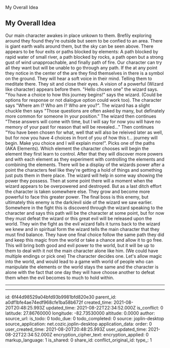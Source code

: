 My Overall Idea

## My Overall Idea

Our main character awakes in place unkown to them. Brefily exploring around they found they're outside but seem to be confied to an area. There is giant earth walls around them, but the sky can be seen above. There appears to be four exits or paths blocked by elements: A path blocked by rapid water of small river, a path blocked by rocks, a path open but a strong gust of wind unapproachable, and finally path of fire. Our character can try all they want but will be unable to go through any path. If the at any point they notice in the center of the are they find themselves in there is a symbol on the ground. They will hear a soft voice in their mind. Telling them to meditate there. They sit and close their eyes. A vision of a powerful (Wizard like character) appears before them. "Hello chosen one" the wizard says. "You have a choice to how this journey begins!" says the wizard. (Could be options for response or not dialogue option could work too). The character says "Where am I? Who am I? Who are you?". The wizard has a slight chuckle then says "Those questions are often asked by many, but definately more common for someone In your position." The wizard then continues "These answers will come with time, but I will say for now you will have no memory of your past for reason that will be revealed..." Then continues "You have been chosen for what, well that will also be releived later as well, but for now you have 4 choices in front of you of how this t... journey will begin. Make you choice and I will explain more!". Picks one of the paths (AKA Elements). Which element the character chooses will begin the element they first learn to control. After that they will discover more powers and with each element as they experiment with controlling the elements and combining the elements. There will be a display of the wizards power after a point the characters feel like they're getting a hold of things and something just puts them in there place. The wizard will help in some way showing the power they possess. Then at some point there will a moment when the wizard appears to be overpowered and destroyed. But as a last ditch effort the character is taken somewhere else. They grow and become more powerful to face this greater power. The final boss is this enemy, but ultimately this enemy is the dark/evil side of the wizard we saw earlier. Somewhere in the fight this is discoverd through the wizard speaking to the character and says this path will be the character at some point, but for now they must defeat the wizard or this great evil will be released upon the world. They win the fight as the evil wizard falls it turns back to the wizard we knew and in spiritual form the wizard tells the main character that they must find balance. They have one final choice follow the same path they did and keep this magic from the world or take a chance and allow it to go free. This will bring both good and evil power to the world, but it will be up to them to deal with it not the main character alone like him. (We could have multiple endings or pick one) The character decides one. Let's allow magic into the world, and would lead to a game with world of people who can manipulate the elements or the world stays the same and the character is alone with the fact that one day they will have choose another to defeat them when the evil becomes to much to hold within.
* * *
* * *


id: 6f44d98529a04bfd93b9981bfd820e30
parent_id: a0df1bfe4ae74edf968cfe1ba58b672f
created_time: 2021-08-20T20:48:25.993Z
updated_time: 2021-08-22T22:34:52.000Z
is_conflict: 0
latitude: 27.86760000
longitude: -82.73530000
altitude: 0.0000
author: 
source_url: 
is_todo: 0
todo_due: 0
todo_completed: 0
source: joplin-desktop
source_application: net.cozic.joplin-desktop
application_data: 
order: 0
user_created_time: 2021-08-20T20:48:25.993Z
user_updated_time: 2021-08-22T22:34:52.000Z
encryption_cipher_text: 
encryption_applied: 0
markup_language: 1
is_shared: 0
share_id: 
conflict_original_id: 
type_: 1